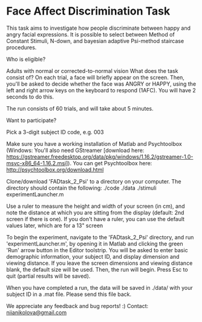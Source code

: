 # Face Affect Discrimination Task

This task aims to investigate how people discriminate between happy and angry facial expressions. It is possible to select between Method of Constant Stimuli, N-down, and bayesian adaptive Psi-method staircase procedures. 

Who is eligible?

Adults with normal or corrected-to-normal vision
What does the task consist of? On each trial, a face will briefly appear on the screen. Then, you'll be asked to decide whether the face was ANGRY or HAPPY, using the left and right arrow keys on the keyboard to respond (1AFC). You will have 2 seconds to do this.

The run consists of 60 trials, and will take about 5 minutes. 

Want to participate?

Pick a 3-digit subject ID code, e.g. 003

Make sure you have a working installation of Matlab and Psychtoolbox (Windows: You'll also need GStreamer [download here: https://gstreamer.freedesktop.org/data/pkg/windows/1.16.2/gstreamer-1.0-msvc-x86_64-1.16.2.msi]). You can get Psychtoolbox here: http://psychtoolbox.org/download.html

Clone/download 'FADtask_2_Psi' to a directory on your computer. The directory should contain the following: 
   ./code 
   ./data 
   ./stimuli 
   experimentLauncher.m

Use a ruler to measure the height and width of your screen (in cm), and note the distance at which you are sitting from the display (default: 2nd screen if there is one). If you don't have a ruler, you can use the default values later, which are for a 13" screen

To begin the experiment, navigate to the 'FADtask_2_Psi' directory, and run 'experimentLauncher.m', by opening it in Matlab and clicking the green 'Run' arrow button in the Editor toolstrip. You will be asked to enter basic demographic information, your subject ID, and display dimension and viewing distance. If you leave the screen dimensions and viewing distance blank, the default size will be used. Then, the run will begin. Press Esc to quit (partial results will be saved).


When you have completed a run, the data will be saved in ./data/ with your subject ID in a .mat file. Please send this file back.

We appreciate any feedback and bug reports! :)  Contact: niianikolova@gmail.com 
